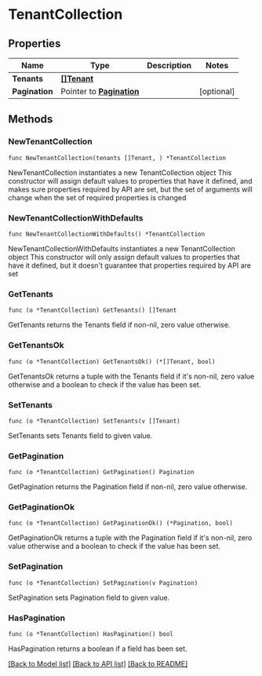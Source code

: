# TenantCollection

## Properties

Name | Type | Description | Notes
------------ | ------------- | ------------- | -------------
**Tenants** | [**[]Tenant**](Tenant.md) |  | 
**Pagination** | Pointer to [**Pagination**](Pagination.md) |  | [optional] 

## Methods

### NewTenantCollection

`func NewTenantCollection(tenants []Tenant, ) *TenantCollection`

NewTenantCollection instantiates a new TenantCollection object
This constructor will assign default values to properties that have it defined,
and makes sure properties required by API are set, but the set of arguments
will change when the set of required properties is changed

### NewTenantCollectionWithDefaults

`func NewTenantCollectionWithDefaults() *TenantCollection`

NewTenantCollectionWithDefaults instantiates a new TenantCollection object
This constructor will only assign default values to properties that have it defined,
but it doesn't guarantee that properties required by API are set

### GetTenants

`func (o *TenantCollection) GetTenants() []Tenant`

GetTenants returns the Tenants field if non-nil, zero value otherwise.

### GetTenantsOk

`func (o *TenantCollection) GetTenantsOk() (*[]Tenant, bool)`

GetTenantsOk returns a tuple with the Tenants field if it's non-nil, zero value otherwise
and a boolean to check if the value has been set.

### SetTenants

`func (o *TenantCollection) SetTenants(v []Tenant)`

SetTenants sets Tenants field to given value.


### GetPagination

`func (o *TenantCollection) GetPagination() Pagination`

GetPagination returns the Pagination field if non-nil, zero value otherwise.

### GetPaginationOk

`func (o *TenantCollection) GetPaginationOk() (*Pagination, bool)`

GetPaginationOk returns a tuple with the Pagination field if it's non-nil, zero value otherwise
and a boolean to check if the value has been set.

### SetPagination

`func (o *TenantCollection) SetPagination(v Pagination)`

SetPagination sets Pagination field to given value.

### HasPagination

`func (o *TenantCollection) HasPagination() bool`

HasPagination returns a boolean if a field has been set.


[[Back to Model list]](../README.md#documentation-for-models) [[Back to API list]](../README.md#documentation-for-api-endpoints) [[Back to README]](../README.md)


